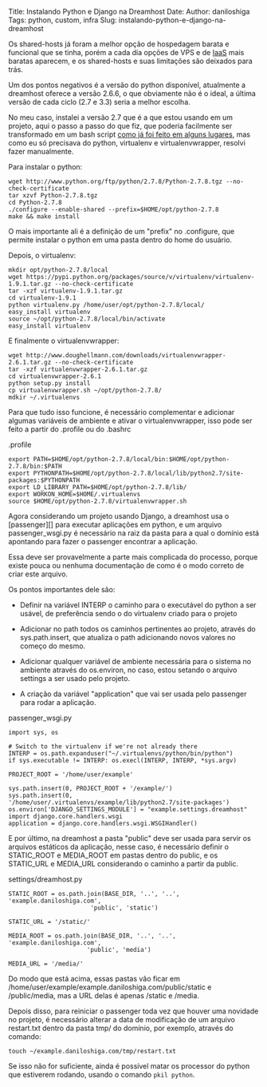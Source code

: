 Title: Instalando Python e Django na Dreamhost
Date:
Author: daniloshiga
Tags: python, custom, infra
Slug: instalando-python-e-django-na-dreamhost

Os shared-hosts já foram a melhor opção de hospedagem barata e funcional que se
tinha, porém a cada dia opções de VPS e de [IaaS][] mais baratas aparecem, e os
shared-hosts e suas limitações são deixados para trás.

Um dos pontos negativos é a versão do python disponível, atualmente a dreamhost
oferece a versão 2.6.6, o que obviamente não é o ideal, a última versão de cada
ciclo (2.7 e 3.3) seria a melhor escolha.

No meu caso, instalei a versão 2.7 que é a que estou usando em um projeto, aqui
o passo a passo do que fiz, que poderia facilmente ser transformado em um bash
script [como já foi feito em alguns lugares][], mas como eu só precisava do
python, virtualenv e virtualenvwrapper, resolvi fazer manualmente.

Para instalar o python:

    wget http://www.python.org/ftp/python/2.7.8/Python-2.7.8.tgz --no-check-certificate
    tar xzvf Python-2.7.8.tgz
    cd Python-2.7.8
    ./configure --enable-shared --prefix=$HOME/opt/python-2.7.8
    make && make install

O mais importante ali é a definição de um "prefix" no .configure, que permite
instalar o python em uma pasta dentro do home do usuário.

Depois, o virtualenv:

    mkdir opt/python-2.7.8/local
    wget https://pypi.python.org/packages/source/v/virtualenv/virtualenv-1.9.1.tar.gz --no-check-certificate
    tar -xzf virtualenv-1.9.1.tar.gz
    cd virtualenv-1.9.1
    python virtualenv.py /home/user/opt/python-2.7.8/local/
    easy_install virtualenv
    source ~/opt/python-2.7.8/local/bin/activate
    easy_install virtualenv

E finalmente o virtualenvwrapper:

    wget http://www.doughellmann.com/downloads/virtualenvwrapper-2.6.1.tar.gz --no-check-certificate
    tar -xzf virtualenvwrapper-2.6.1.tar.gz
    cd virtualenvwrapper-2.6.1
    python setup.py install
    cp virtualenvwrapper.sh ~/opt/python-2.7.8/
    mdkir ~/.virtualenvs

Para que tudo isso funcione, é necessário complementar e adicionar algumas
variáveis de ambiente e ativar o virtualenvwrapper, isso pode ser feito a
partir do .profile ou do .bashrc

.profile

    export PATH=$HOME/opt/python-2.7.8/local/bin:$HOME/opt/python-2.7.8/bin:$PATH
    export PYTHONPATH=$HOME/opt/python-2.7.8/local/lib/python2.7/site-packages:$PYTHONPATH
    export LD_LIBRARY_PATH=$HOME/opt/python-2.7.8/lib/
    export WORKON_HOME=$HOME/.virtualenvs
    source $HOME/opt/python-2.7.8/virtualenvwrapper.sh

Agora considerando um projeto usando Django, a dreamhost usa o [passenger][]
para executar aplicações em python, e um arquivo passenger_wsgi.py é necessário
na raiz da pasta para a qual o domínio está apontando para fazer o passenger
encontrar a aplicação.

Essa deve ser provavelmente a parte mais complicada do processo, porque existe
pouca ou nenhuma documentação de como é o modo correto de criar este arquivo.

Os pontos importantes dele são:

- Definir na variável INTERP o caminho para o executável do python a ser
  usável, de preferência sendo o do virtualenv criado para o projeto

- Adicionar no path todos os caminhos pertinentes ao projeto, através do
  sys.path.insert, que atualiza o path adicionando novos valores no começo do
  mesmo.

- Adicionar qualquer variável de ambiente necessária para o sistema no ambiente
  através do os.environ, no caso, estou setando o arquivo settings a ser usado
  pelo projeto.

- A criação da variável "application" que vai ser usada pelo passenger para
  rodar a aplicação.

passenger_wsgi.py

    import sys, os

    # Switch to the virtualenv if we're not already there
    INTERP = os.path.expanduser("~/.virtualenvs/python/bin/python")
    if sys.executable != INTERP: os.execl(INTERP, INTERP, *sys.argv)

    PROJECT_ROOT = '/home/user/example'

    sys.path.insert(0, PROJECT_ROOT + '/example/')
    sys.path.insert(0, '/home/user/.virtualenvs/example/lib/python2.7/site-packages')
    os.environ['DJANGO_SETTINGS_MODULE'] = "example.settings.dreamhost"
    import django.core.handlers.wsgi
    application = django.core.handlers.wsgi.WSGIHandler()

E por último, na dreamhost a pasta "public" deve ser usada para servir os
arquivos estáticos da aplicação, nesse caso, é necessário definir o STATIC_ROOT
e MEDIA_ROOT em pastas dentro do public, e os STATIC_URL e MEDIA_URL
considerando o caminho a partir da public.

settings/dreamhost.py

    STATIC_ROOT = os.path.join(BASE_DIR, '..', '..', 'example.daniloshiga.com',
                           'public', 'static')

    STATIC_URL = '/static/'

    MEDIA_ROOT = os.path.join(BASE_DIR, '..', '..', 'example.daniloshiga.com',
                          'public', 'media')

    MEDIA_URL = '/media/'


Do modo que está acima, essas pastas vão ficar em
/home/user/example/example.daniloshiga.com/public/static e /public/media, mas a
URL delas é apenas /static e /media.

Depois disso, para reiniciar o passenger toda vez que houver uma novidade no
projeto, é necessário alterar a data de modificação de um arquivo restart.txt
dentro da pasta tmp/ do domínio, por exemplo, através do comando:

    touch ~/example.daniloshiga.com/tmp/restart.txt

Se isso não for suficiente, ainda é possível matar os processor do python que
estiverem rodando, usando o comando `pkil python`.

[IaaS]: http://en.wikipedia.org/wiki/Infrastructure_as_a_service#Infrastructure_as_a_service_.28IaaS.29
[como já foi feito em alguns lugares]: https://github.com/tmslnz/Dreamhost-Custom-Env
